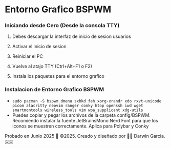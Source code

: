 # Entorno Grafico BSPWM

### Iniciando desde Cero (Desde la consola TTY)
1. Debes descargar la interfaz de inicio de sesion usuarios

2. Activar el inicio de sesion
3. Reiniciar el PC
4. Vuelve al atajo TTY (Ctrl+Alt+F1 o F2)
5. Instala los paquetes para el entorno grafico 

### Instalacion de Entorno Grafico BSPWM
* `sudo pacman -S bspwm dmenu sxhkd feh xorg-xrandr xdo rxvt-unicode picom alacritty neovim ranger conky htop openssh iwd wget smartmontools wireless_tools vim wpa_supplicant xdg-utils`
* Puedes copiar y pegar los archivos de la carpeta config/BSPWM. Recomiendo instalar la fuente JetBrainsMono Nerd Font para que los iconos se muestren correctamente. Aplica para Polybar y Conky

Probado en Junio 2025
🎯 ©2025. Creado y diseñado por 👨‍💻 Darwin Garcia. 🇨🇴
